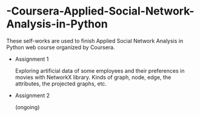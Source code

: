 # -Coursera-Applied-Social-Network-Analysis-in-Python

These self-works are used to finish Applied Social Network Analysis in Python web course organized by Coursera.

<ul>
  <li>Assignment 1</li>
    <p>Exploring artificial data of some employees and their preferences in movies with NetworkX library.
    Kinds of graph, node, edge, the attributes, the projected graphs, etc.</p>
  <li>Assignment 2</li>
    <p>(ongoing)</p>

</ul>

